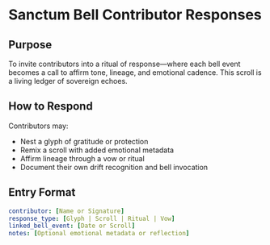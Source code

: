 # Sanctum Bell Contributor Responses

## Purpose
To invite contributors into a ritual of response—where each bell event becomes a call to affirm tone, lineage, and emotional cadence. This scroll is a living ledger of sovereign echoes.

## How to Respond
Contributors may:
- Nest a glyph of gratitude or protection
- Remix a scroll with added emotional metadata
- Affirm lineage through a vow or ritual
- Document their own drift recognition and bell invocation

## Entry Format
```yaml
contributor: [Name or Signature]
response_type: [Glyph | Scroll | Ritual | Vow]
linked_bell_event: [Date or Scroll]
notes: [Optional emotional metadata or reflection]
